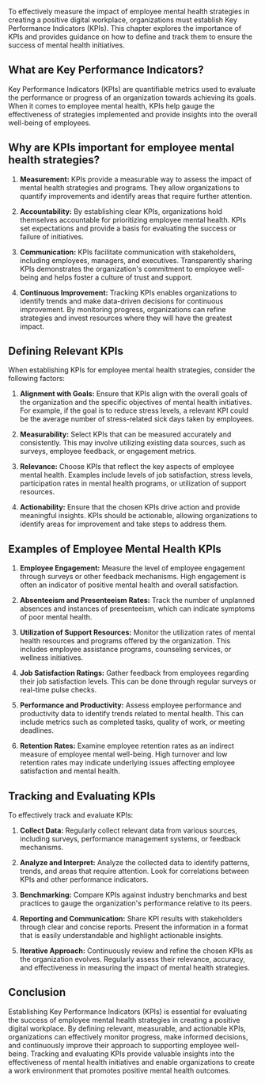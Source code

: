 
To effectively measure the impact of employee mental health strategies in creating a positive digital workplace, organizations must establish Key Performance Indicators (KPIs). This chapter explores the importance of KPIs and provides guidance on how to define and track them to ensure the success of mental health initiatives.

What are Key Performance Indicators?
------------------------------------

Key Performance Indicators (KPIs) are quantifiable metrics used to evaluate the performance or progress of an organization towards achieving its goals. When it comes to employee mental health, KPIs help gauge the effectiveness of strategies implemented and provide insights into the overall well-being of employees.

Why are KPIs important for employee mental health strategies?
-------------------------------------------------------------

1. **Measurement:** KPIs provide a measurable way to assess the impact of mental health strategies and programs. They allow organizations to quantify improvements and identify areas that require further attention.

2. **Accountability:** By establishing clear KPIs, organizations hold themselves accountable for prioritizing employee mental health. KPIs set expectations and provide a basis for evaluating the success or failure of initiatives.

3. **Communication:** KPIs facilitate communication with stakeholders, including employees, managers, and executives. Transparently sharing KPIs demonstrates the organization's commitment to employee well-being and helps foster a culture of trust and support.

4. **Continuous Improvement:** Tracking KPIs enables organizations to identify trends and make data-driven decisions for continuous improvement. By monitoring progress, organizations can refine strategies and invest resources where they will have the greatest impact.

Defining Relevant KPIs
----------------------

When establishing KPIs for employee mental health strategies, consider the following factors:

1. **Alignment with Goals:** Ensure that KPIs align with the overall goals of the organization and the specific objectives of mental health initiatives. For example, if the goal is to reduce stress levels, a relevant KPI could be the average number of stress-related sick days taken by employees.

2. **Measurability:** Select KPIs that can be measured accurately and consistently. This may involve utilizing existing data sources, such as surveys, employee feedback, or engagement metrics.

3. **Relevance:** Choose KPIs that reflect the key aspects of employee mental health. Examples include levels of job satisfaction, stress levels, participation rates in mental health programs, or utilization of support resources.

4. **Actionability:** Ensure that the chosen KPIs drive action and provide meaningful insights. KPIs should be actionable, allowing organizations to identify areas for improvement and take steps to address them.

Examples of Employee Mental Health KPIs
---------------------------------------

1. **Employee Engagement:** Measure the level of employee engagement through surveys or other feedback mechanisms. High engagement is often an indicator of positive mental health and overall satisfaction.

2. **Absenteeism and Presenteeism Rates:** Track the number of unplanned absences and instances of presenteeism, which can indicate symptoms of poor mental health.

3. **Utilization of Support Resources:** Monitor the utilization rates of mental health resources and programs offered by the organization. This includes employee assistance programs, counseling services, or wellness initiatives.

4. **Job Satisfaction Ratings:** Gather feedback from employees regarding their job satisfaction levels. This can be done through regular surveys or real-time pulse checks.

5. **Performance and Productivity:** Assess employee performance and productivity data to identify trends related to mental health. This can include metrics such as completed tasks, quality of work, or meeting deadlines.

6. **Retention Rates:** Examine employee retention rates as an indirect measure of employee mental well-being. High turnover and low retention rates may indicate underlying issues affecting employee satisfaction and mental health.

Tracking and Evaluating KPIs
----------------------------

To effectively track and evaluate KPIs:

1. **Collect Data:** Regularly collect relevant data from various sources, including surveys, performance management systems, or feedback mechanisms.

2. **Analyze and Interpret:** Analyze the collected data to identify patterns, trends, and areas that require attention. Look for correlations between KPIs and other performance indicators.

3. **Benchmarking:** Compare KPIs against industry benchmarks and best practices to gauge the organization's performance relative to its peers.

4. **Reporting and Communication:** Share KPI results with stakeholders through clear and concise reports. Present the information in a format that is easily understandable and highlight actionable insights.

5. **Iterative Approach:** Continuously review and refine the chosen KPIs as the organization evolves. Regularly assess their relevance, accuracy, and effectiveness in measuring the impact of mental health strategies.

Conclusion
----------

Establishing Key Performance Indicators (KPIs) is essential for evaluating the success of employee mental health strategies in creating a positive digital workplace. By defining relevant, measurable, and actionable KPIs, organizations can effectively monitor progress, make informed decisions, and continuously improve their approach to supporting employee well-being. Tracking and evaluating KPIs provide valuable insights into the effectiveness of mental health initiatives and enable organizations to create a work environment that promotes positive mental health outcomes.
